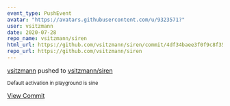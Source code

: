 ```yaml
---
event_type: PushEvent
avatar: "https://avatars.githubusercontent.com/u/9323571?"
user: vsitzmann
date: 2020-07-28
repo_name: vsitzmann/siren
html_url: https://github.com/vsitzmann/siren/commit/4df34baee3f0f9c8f351630992c1fe1f69114b5f
repo_url: https://github.com/vsitzmann/siren
---
```


<a href='https://github.com/vsitzmann' target='_blank'>vsitzmann</a> pushed to <a href='https://github.com/vsitzmann/siren' target='_blank'>vsitzmann/siren</a>

<small>Default activation in playground is sine</small>

<a href='https://github.com/vsitzmann/siren/commit/4df34baee3f0f9c8f351630992c1fe1f69114b5f' target='_blank'>View Commit</a>